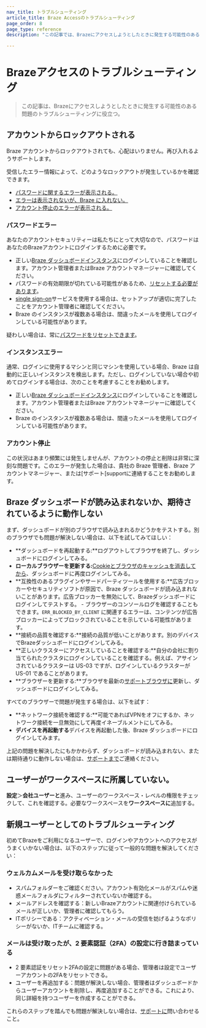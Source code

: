 ```yaml
---
nav_title: トラブルシューティング
article_title: Braze Accessのトラブルシューティング
page_order: 8
page_type: reference
description: "この記事では、Brazeにアクセスしようとしたときに発生する可能性のある問題のトラブルシューティングについて説明する。"

---
```


# Brazeアクセスのトラブルシューティング

> この記事は、Brazeにアクセスしようとしたときに発生する可能性のある問題のトラブルシューティングに役立つ。

## アカウントからロックアウトされる

Braze アカウントからロックアウトされても、心配はいりません。再び入れるようサポートします。	

受信したエラー情報によって、どのようなロックアウトが発生しているかを確認できます。	

- [パスワードに関するエラーが表示される。](#password-error)	
- [エラーは表示されないが、Braze に入れない。](#instance-error)	
- [アカウント停止のエラーが表示される。](#account-suspension)	

### パスワードエラー

あなたのアカウントセキュリティーは私たちにとって大切なので、パスワードはあなたのBrazeアカウントにログインするために必要です。	
- 正しい[Braze ダッシュボードインスタンス]({{site.baseurl}}/user_guide/administrative/access_braze/braze_instances/#braze-instances)にログインしていることを確認します。アカウント管理者またはBraze アカウントマネージャーに確認してください。	
- パスワードの有効期限が切れている可能性があるため、[リセットする必要があります]({{site.baseurl}}/user_guide/administrative/access_braze/accessing_your_account/#resetting-your-password)。	
- [single sign-on]({{site.baseurl}}/user_guide/administrative/access_braze/single_sign_on/set_up/)サービスを使用する場合は、セットアップが適切に完了したことをアカウント管理者に確認してください。	
- Braze のインスタンスが複数ある場合は、間違ったメールを使用してログインしている可能性があります。  	

疑わしい場合は、常に[パスワードをリセットできます]({{site.baseurl}}/user_guide/administrative/access_braze/accessing_your_account/#resetting-your-password)。	

### インスタンスエラー

通常、ログインに使用するマシンと同じマシンを使用している場合、Braze は自動的に正しいインスタンスを検出します。ただし、ログインしていない場合や初めてログインする場合は、次のことを考慮することをお勧めします。	

- 正しい[Braze ダッシュボードインスタンス]({{site.baseurl}}/user_guide/administrative/access_braze/braze_instances/#braze-instances)にログインしていることを確認します。アカウント管理者またはBraze アカウントマネージャーに確認してください。
- Braze のインスタンスが複数ある場合は、間違ったメールを使用してログインしている可能性があります。	

### アカウント停止	

この状況はあまり頻繁には発生しませんが、アカウントの停止と削除は非常に深刻な問題です。このエラーが発生した場合は、貴社の Braze 管理者、Braze アカウントマネージャー、または[サポート[supportに連絡することをお勧めします。

## Braze ダッシュボードが読み込まれないか、期待されているように動作しない

まず、ダッシュボードが別のブラウザで読み込まれるかどうかをテストする。別のブラウザでも問題が解決しない場合は、以下を試してみてほしい：

- **ダッシュボードを再起動する:**ログアウトしてブラウザを終了し、ダッシュボードにログインしてみる。
- **ローカルブラウザーを更新する:**[Cookieとブラウザのキャッシュを消去してから]({{site.baseurl}}/user_guide/administrative/access_braze/accessing_your_account/#browser-cache-and-cookies)、ダッシュボードに再度ログインしてみる。
- **互換性のあるプラグインやサードパーティツールを使用する:**広告ブロッカーやセキュリティソフトが原因で、Braze ダッシュボードが読み込まれないことがあります。広告ブロッカーを無効にして、Brazeダッシュボードにログインしてテストする。
        \- ブラウザーのコンソールログを確認することもできます。`ERR_BLOCKED_BY_CLIENT` に関連するエラーは、コンテンツが広告ブロッカーによってブロックされていることを示している可能性があります。
- **接続の品質を確認する:**接続の品質が低いことがあります。別のデバイスでBrazeダッシュボードにログインしてみる。
- **正しいクラスターにアクセスしていることを確認する:**自分の会社に割り当てられたクラスタにログインしていることを確認する。例えば、アサインされているクラスターは US-03 ですが、ログインしているクラスターが US-01 であることがあります。
- **ブラウザーを更新する:**ブラウザを最新の[サポートブラウザに]({{site.baseurl}}/user_guide/administrative/access_braze/accessing_your_account/#supported-browsers)更新し、ダッシュボードにログインしてみる。

すべてのブラウザーで問題が発生する場合は、以下を試す：

- **ネットワーク接続を確認する:**可能であればVPNをオフにするか、ネットワーク接続を一旦無効にして再度イネーブルメントにしてみる。
- **デバイスを再起動する**デバイスを再起動した後、Braze ダッシュボードにログインしてみます。

上記の問題を解決したにもかかわらず、ダッシュボードが読み込まれない、または期待通りに動作しない場合は、[サポートまで]({{site.baseurl}}/braze_support/)ご連絡ください。

## ユーザーがワークスペースに所属していない。

**設定**＞**会社ユーザーと**進み、ユーザーのワークスペース・レベルの権限をチェックして、これを確認する。必要なワークスペースを**ワークスペースに**追加する。

## 新規ユーザーとしてのトラブルシューティング

初めてBrazeをご利用になるユーザーで、ログインやアカウントへのアクセスがうまくいかない場合は、以下のステップに従って一般的な問題を解決してください：

### ウェルカムメールを受け取らなかった

- スパムフォルダーをご確認ください。アカウント有効化メールがスパムや迷惑メールフォルダにフィルターされていないか確認する。
- メールアドレスを確認する：新しいBrazeアカウントに関連付けられているメールが正しいか、管理者に確認してもらう。
- ITポリシーである：アクティベーション・メールの受信を妨げるようなポリシーがないか、ITチームに確認する。

### メールは受け取ったが、2 要素認証（2FA）の設定に行き詰まっている

- 2 要素認証をリセット2FAの設定に問題がある場合、管理者は設定でユーザーアカウントの2FAをリセットできる。
- ユーザーを再追加する：問題が解決しない場合、管理者はダッシュボードからユーザーアカウントを削除し、再度追加することができる。これにより、同じ詳細を持つユーザーを作成することができる。

これらのステップを踏んでも問題が解決しない場合は、[サポートに]({{site.baseurl}}/braze_support/)問い合わせること。